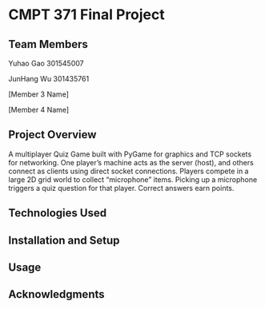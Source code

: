 # CMPT 371 Final Project

## Team Members

Yuhao Gao 301545007

JunHang Wu 301435761

[Member 3 Name]

[Member 4 Name]

## Project Overview
A multiplayer Quiz Game built with PyGame for graphics and TCP sockets for networking. One player’s machine acts as the server (host), and others connect as clients using direct socket connections. Players compete in a large 2D grid world to collect “microphone” items. Picking up a microphone triggers a quiz question for that player. Correct answers earn points.

## Technologies Used



## Installation and Setup



## Usage



## Acknowledgments
